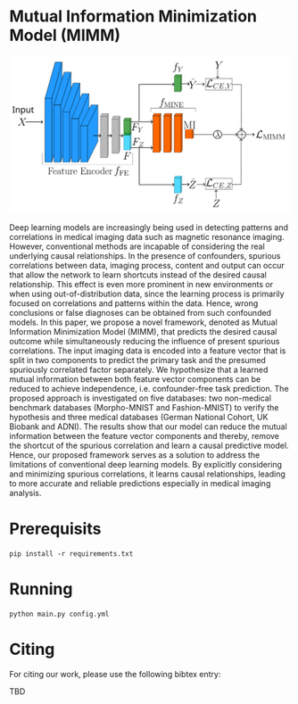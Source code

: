 # Mutual Information Minimization Model (MIMM)


<p align="center">
<img src="./figures/Fig3_MIMM.svg">
</p>
Deep learning models are increasingly being  used in detecting patterns and correlations in medical imaging data such as magnetic resonance imaging. However, conventional methods are incapable of considering the real underlying causal relationships. In the presence of confounders, spurious correlations between data, imaging process, content and output can occur that allow the network to learn shortcuts instead of the desired causal relationship. This effect is even more prominent in new environments or when using out-of-distribution data, since the learning process is primarily focused on correlations and patterns within the data. Hence, wrong conclusions or false diagnoses can be obtained from such confounded models. In this paper, we propose a novel framework,  denoted as Mutual Information Minimization Model (MIMM), that predicts the desired causal outcome while simultaneously reducing the influence of present spurious correlations. The input imaging data is encoded into a feature vector that is split in two components to predict the primary task and the presumed spuriously correlated factor separately. We hypothesize that a learned mutual information between both feature vector components can be reduced to achieve independence, i.e. confounder-free task prediction. The proposed approach is investigated on five databases: two non-medical benchmark databases (Morpho-MNIST and Fashion-MNIST) to verify the hypothesis and three medical databases (German National Cohort, UK Biobank and ADNI). The results show that our model can reduce the mutual information between the feature vector components and thereby, remove the shortcut of the spurious correlation and learn a causal predictive model. Hence, our proposed framework serves as a solution to address the limitations of conventional deep learning models. By explicitly considering and minimizing spurious correlations, it learns causal relationships, leading to more accurate and reliable predictions especially in medical imaging analysis. 

# Prerequisits



```
pip install -r requirements.txt
```

# Running
```
python main.py config.yml
```

# Citing

For citing our work, please use the following bibtex entry:

TBD